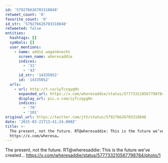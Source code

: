 ```yaml
---
id: '579276626703310848'
retweet_count: '0'
favorite_count: '0'
id_str: '579276626703310848'
retweeted: false
entities:
  hashtags: []
  symbols: []
  user_mentions:
    - name: addie wagenknecht
      screen_name: wheresaddie
      indices:
        - '31'
        - '43'
      id_str: '14335052'
      id: '14335052'
  urls:
    - url: http://t.co/iyTczqygHv
      expanded_url: https://x.com/wheresaddie/status/577733210567798784/photo/1
      display_url: pic.x.com/iyTczqygHv
      indices:
        - '79'
        - '101'
original_url: https://twitter.com/jth/status/579276626703310848
date: '2015-03-21T13:41:24.000Z'
title: >-
  The present, not the future. RT@wheresaddie: This is the future we’ve created…
  https://x.com/wheresa…
---
```


The present, not the future. RT@wheresaddie: This is the future we’ve created… https://x.com/wheresaddie/status/577733210567798784/photo/1